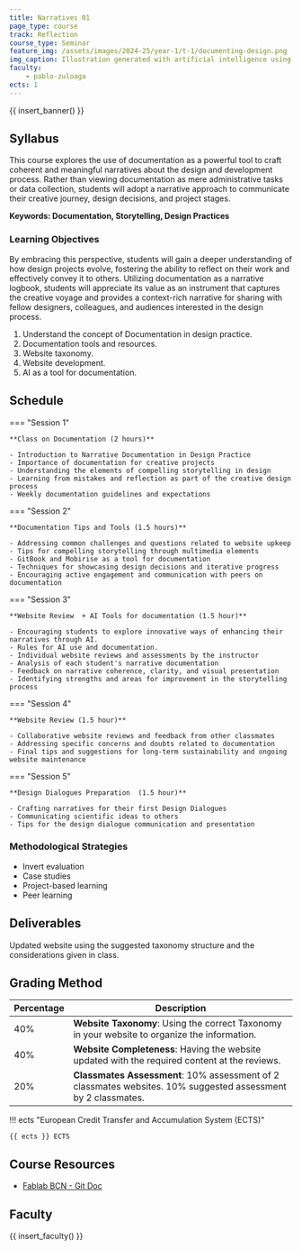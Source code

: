 ```yaml
---
title: Narratives 01
page_type: course
track: Reflection
course_type: Seminar
feature_img: /assets/images/2024-25/year-1/t-1/documenting-design.png
img_caption: Illustration generated with artificial intelligence using DALL·E and ChatGPT, inspired by Leonardo da Vinci's codices, incorporating emerging technologies.
faculty:
    - pablo-zuloaga
ects: 1
---
```


{{ insert_banner() }}

## Syllabus

This course explores the use of documentation as a powerful tool to craft coherent and meaningful narratives about the design and development process. Rather than viewing documentation as mere administrative tasks or data collection, students will adopt a narrative approach to communicate their creative journey, design decisions, and project stages.

**Keywords: Documentation, Storytelling, Design Practices**

### Learning Objectives

By embracing this perspective, students will gain a deeper understanding of how design projects evolve, fostering the ability to reflect on their work and effectively convey it to others. Utilizing documentation as a narrative logbook, students will appreciate its value as an instrument that captures the creative voyage and provides a context-rich narrative for sharing with fellow designers, colleagues, and audiences interested in the design process.

1. Understand the concept of Documentation in design practice.
2. Documentation tools and resources.
3. Website taxonomy.
4. Website development.
5. AI as a tool for documentation.


## Schedule

=== "Session 1"

    **Class on Documentation (2 hours)**

    - Introduction to Narrative Documentation in Design Practice
    - Importance of documentation for creative projects
    - Understanding the elements of compelling storytelling in design
    - Learning from mistakes and reflection as part of the creative design process
    - Weekly documentation guidelines and expectations

=== "Session 2"

    **Documentation Tips and Tools (1.5 hours)**

    - Addressing common challenges and questions related to website upkeep
    - Tips for compelling storytelling through multimedia elements
    - GitBook and Mobirise as a tool for documentation
    - Techniques for showcasing design decisions and iterative progress
    - Encouraging active engagement and communication with peers on documentation

=== "Session 3"

    **Website Review  + AI Tools for documentation (1.5 hour)**

    - Encouraging students to explore innovative ways of enhancing their narratives through AI.
    - Rules for AI use and documentation.
    - Individual website reviews and assessments by the instructor
    - Analysis of each student's narrative documentation
    - Feedback on narrative coherence, clarity, and visual presentation
    - Identifying strengths and areas for improvement in the storytelling process
    
=== "Session 4"

    **Website Review (1.5 hour)**

    - Collaborative website reviews and feedback from other classmates
    - Addressing specific concerns and doubts related to documentation
    - Final tips and suggestions for long-term sustainability and ongoing website maintenance

=== "Session 5"

    **Design Dialogues Preparation  (1.5 hour)**

    - Crafting narratives for their first Design Dialogues
    - Communicating scientific ideas to others
    - Tips for the design dialogue communication and presentation



### Methodological Strategies

- Invert evaluation
- Case studies
- Project-based learning
- Peer learning

## Deliverables

Updated website using the suggested taxonomy structure and the considerations given in class.

## Grading Method

| Percentage             | Description                                                                                      |
| -----------------------| ------------------------------------                                                             |
| 40% | **Website Taxonomy**: Using the correct Taxonomy in your website to organize the information.                       |
| 40% | **Website Completeness**: Having the website updated with the required content at the reviews.                      |
| 20% | **Classmates Assessment**: 10% assessment of 2 classmates websites. 10% suggested assessment by 2 classmates.       |

!!! ects "European Credit Transfer and Accumulation System (ECTS)"

    {{ ects }} ECTS


## Course Resources

- [Fablab BCN - Git Doc](https://fablabbcn-projects.gitlab.io/learning/educational-docs/mdef/classes/git-setup/) 


## Faculty

{{ insert_faculty() }}
